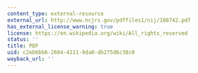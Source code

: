 ```yaml
---
content_type: external-resource
external_url: http://www.ncjrs.gov/pdffiles1/nij/188742.pdf
has_external_license_warning: true
license: https://en.wikipedia.org/wiki/All_rights_reserved
status: ''
title: PDF
uid: c2eb6bb6-2604-4111-9da0-db275d6c38c0
wayback_url: ''
---
```

